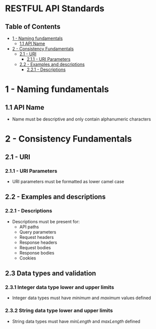 # RESTFUL API Standards

## Table of Contents

- [1 - Naming fundamentals](#1---naming-fundamentals)
  - [1.1 API Name](#11-api-name)
- [2 - Consistency Fundamentals](#2---consistency-fundamentals)
  - [2.1 - URI](#21---uri)
    - [2.1.1 - URI Parameters](#211---uri-parameters)
  - [2.2 - Examples and descriptions](#22---examples-and-descriptions)
    - [2.2.1 - Descriptions](#221---descriptions)

# 1 - Naming fundamentals

## 1.1 API Name

- Name must be descriptive and only contain alphanumeric characters

# 2 - Consistency Fundamentals

## 2.1 - URI

### 2.1.1 - URI Parameters

- URI parameters must be formatted as lower camel case

## 2.2 - Examples and descriptions

### 2.2.1 - Descriptions

- Descriptions must be present for:
  - API paths
  - Query parameters
  - Request headers
  - Response headers
  - Request bodies
  - Response bodies
  - Cookies

## 2.3 Data types and validation

### 2.3.1 Integer data type lower and upper limits

- Integer data types must have _minimum_ and _maximum_ values defined

### 2.3.2 String data type lower and upper limits

- String data types must have _minLength_ and _maxLength_ defined
